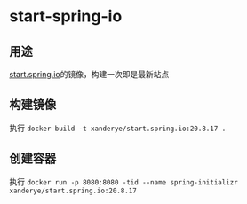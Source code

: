# start-spring-io

## 用途
[start.spring.io](https://start.spring.io/)的镜像，构建一次即是最新站点

## 构建镜像
执行 `docker build -t xanderye/start.spring.io:20.8.17 .`
## 创建容器
执行 `docker run -p 8080:8080 -tid --name spring-initializr xanderye/start.spring.io:20.8.17`